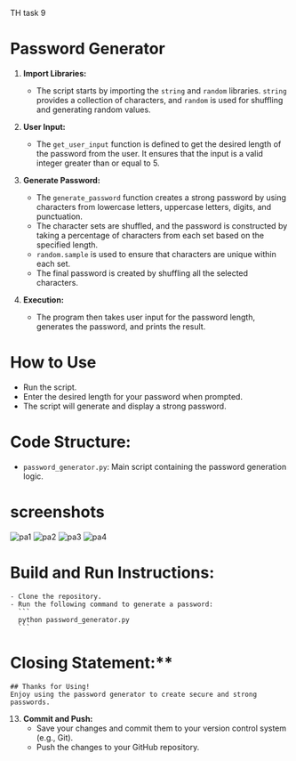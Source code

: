 TH task 9

# Password Generator

1. **Import Libraries:**
   - The script starts by importing the `string` and `random` libraries. `string` provides a collection of characters, and `random` is used for shuffling and generating random values.

2. **User Input:**
   - The `get_user_input` function is defined to get the desired length of the password from the user. It ensures that the input is a valid integer greater than or equal to 5.

3. **Generate Password:**
   - The `generate_password` function creates a strong password by using characters from lowercase letters, uppercase letters, digits, and punctuation.
   - The character sets are shuffled, and the password is constructed by taking a percentage of characters from each set based on the specified length.
   - `random.sample` is used to ensure that characters are unique within each set.
   - The final password is created by shuffling all the selected characters.

4. **Execution:**
   - The program then takes user input for the password length, generates the password, and prints the result.


# How to Use
   - Run the script.
   - Enter the desired length for your password when prompted.
   - The script will generate and display a strong password.
 

 # Code Structure:
 
   - `password_generator.py`: Main script containing the password generation logic.
   
# screenshots

![pa1](https://github.com/Srivarthaniselvam/TH-task-9/assets/151417502/b8c170eb-40b6-424a-bfc8-be4be3fe505a)
![pa2](https://github.com/Srivarthaniselvam/TH-task-9/assets/151417502/5a5f276e-27ec-4f23-a99e-a135ad7499b1)
![pa3](https://github.com/Srivarthaniselvam/TH-task-9/assets/151417502/014182e2-19b7-4ae5-9394-8633cf7caf58)
![pa4](https://github.com/Srivarthaniselvam/TH-task-9/assets/151417502/c8f83a29-58b7-422e-a1e8-f8da34987200)

# Build and Run Instructions:
    
    - Clone the repository.
    - Run the following command to generate a password:
      ```
      python password_generator.py
      ```
    

# Closing Statement:**
   
    ## Thanks for Using!
    Enjoy using the password generator to create secure and strong passwords.


13. **Commit and Push:**
    - Save your changes and commit them to your version control system (e.g., Git).
    - Push the changes to your GitHub repository.

